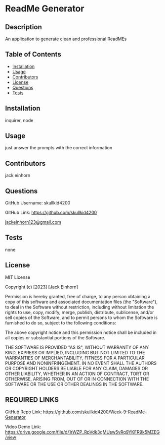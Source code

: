 # ReadMe Generator

## Description

An application to generate clean and professional ReadMEs

## Table of Contents
- [Installation](#installation)
- [Usage](#usage)
- [Contributors](#contributors)
- [License](#license)
- [Questions](#questions)
- [Tests](#tests)

## Installation

inquirer, node

## Usage

just answer the prompts with the correct information

## Contributors

jack einhorn

## Questions

GitHub Username: skullkid4200

GitHub Link: https://github.com/skullkid4200

jackeinhorn123@gmail.com

## Tests

none

## License

MIT License


Copyright (c) [2023] [Jack Einhorn]

Permission is hereby granted, free of charge, to any person obtaining a copy
of this software and associated documentation files (the "Software"), to deal
in the Software without restriction, including without limitation the rights
to use, copy, modify, merge, publish, distribute, sublicense, and/or sell
copies of the Software, and to permit persons to whom the Software is
furnished to do so, subject to the following conditions:

The above copyright notice and this permission notice shall be included in all
copies or substantial portions of the Software.

THE SOFTWARE IS PROVIDED "AS IS", WITHOUT WARRANTY OF ANY KIND, EXPRESS OR
IMPLIED, INCLUDING BUT NOT LIMITED TO THE WARRANTIES OF MERCHANTABILITY,
FITNESS FOR A PARTICULAR PURPOSE AND NONINFRINGEMENT. IN NO EVENT SHALL THE
AUTHORS OR COPYRIGHT HOLDERS BE LIABLE FOR ANY CLAIM, DAMAGES OR OTHER
LIABILITY, WHETHER IN AN ACTION OF CONTRACT, TORT OR OTHERWISE, ARISING FROM,
OUT OF OR IN CONNECTION WITH THE SOFTWARE OR THE USE OR OTHER DEALINGS IN THE
SOFTWARE.

## REQUIRED LINKS

GitHub Repo Link: https://github.com/skullkid4200/Week-9-ReadMe-Generator

Video Demo Link: https://drive.google.com/file/d/1rWZP_RpVdk3qMUsw5vRq9YKFR9k5MZEG/view
